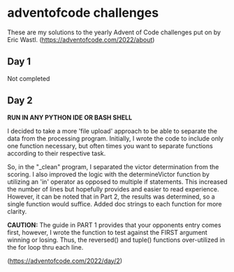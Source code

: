 # adventofcode challenges

These are my solutions to the yearly Advent of Code challenges put on by Eric Wastl.
(https://adventofcode.com/2022/about)

## Day 1
Not completed

## Day 2
**RUN IN ANY PYTHON IDE OR BASH SHELL**

I decided to take a more 'file upload' approach to be able to separate the data from the processing program.
Initially, I wrote the code to include only one function necessary, but often times you want to separate functions
according to their respective task.

So, in the "_clean" program, I separated the victor determination from the scoring.
I also improved the logic with the determineVictor function by utilizing an 'in' operator as opposed to multiple
if statements. This increased the number of lines but hopefully provides and easier to read experience. However, it can be noted that in Part 2, the results was determined, so a single function would suffice.
Added doc strings to each function for more clarity.

**CAUTION:** The guide in PART 1 provides that your opponents entry comes first, however, I wrote the function to test against
the FIRST argument winning or losing. Thus, the reversed() and tuple() functions over-utilized in the for loop thru each line.

(https://adventofcode.com/2022/day/2)